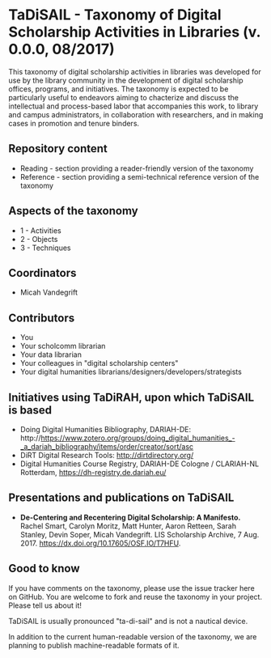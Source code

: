 TaDiSAIL - Taxonomy of Digital Scholarship Activities in Libraries (v. 0.0.0, 08/2017)
=====================================================================================

This taxonomy of digital scholarship activities in libraries was developed for use by the library community in the development of digital scholarship offices, programs, and initiatives. The taxonomy is expected to be particularly useful to endeavors aiming to chacterize and discuss the intellectual and process-based labor that accompanies this work, to library and campus administrators, in collaboration with researchers, and in making cases in promotion and tenure binders.

Repository content
---------------

* Reading - section providing a reader-friendly version of the taxonomy
* Reference - section providing a semi-technical reference version of the taxonomy

Aspects of the taxonomy
-----------------------
* 1 - Activities
* 2 - Objects
* 3 - Techniques


Coordinators
------------
* Micah Vandegrift

Contributors
------------
* You
* Your scholcomm librarian
* Your data librarian
* Your colleagues in "digital scholarship centers"
* Your digital humanities librarians/designers/developers/strategists

Initiatives using TaDiRAH, upon which TaDiSAIL is based
-------------------------
* Doing Digital Humanities Bibliography, DARIAH-DE: http://https://www.zotero.org/groups/doing_digital_humanities_-_a_dariah_bibliography/items/order/creator/sort/asc
* DiRT Digital Research Tools: http://dirtdirectory.org/
* Digital Humanities Course Registry, DARIAH-DE Cologne / CLARIAH-NL Rotterdam, https://dh-registry.de.dariah.eu/

Presentations and publications on TaDiSAIL
-----------------------
* **De-Centering and Recentering Digital Scholarship: A Manifesto.** Rachel Smart, Carolyn Moritz, Matt Hunter, Aaron Retteen, Sarah Stanley, Devin Soper, Micah Vandegrift. LIS Scholarship Archive, 7 Aug. 2017. https://dx.doi.org/10.17605/OSF.IO/T7HFU.

Good to know
------------

If you have comments on the taxonomy, please use the issue tracker here on GitHub. You are welcome to fork and reuse the taxonomy in your project. Please tell us about it!

TaDiSAIL is usually pronounced "ta-di-sail" and is not a nautical device.

In addition to the current human-readable version of the taxonomy, we are planning to publish machine-readable formats of it.
